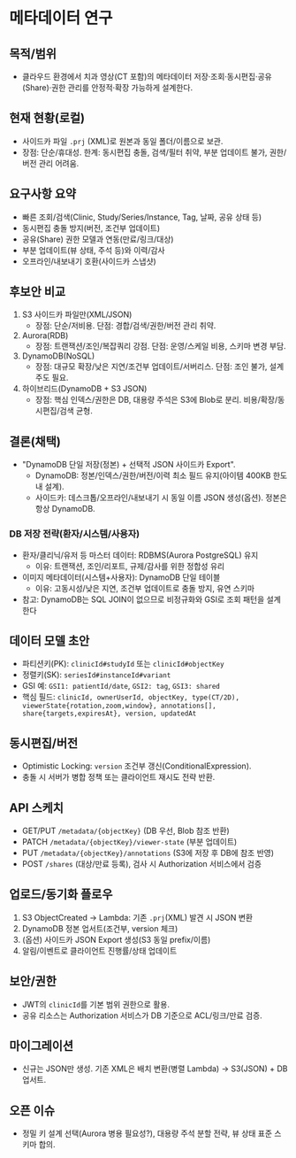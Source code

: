 # 메타데이터 연구

## 목적/범위

- 클라우드 환경에서 치과 영상(CT 포함)의 메타데이터 저장·조회·동시편집·공유(Share)·권한 관리를 안정적·확장 가능하게 설계한다.

## 현재 현황(로컬)

- 사이드카 파일 `.prj` (XML)로 원본과 동일 폴더/이름으로 보관.
- 장점: 단순/휴대성. 한계: 동시편집 충돌, 검색/필터 취약, 부분 업데이트 불가, 권한/버전 관리 어려움.

## 요구사항 요약

- 빠른 조회/검색(Clinic, Study/Series/Instance, Tag, 날짜, 공유 상태 등)
- 동시편집 충돌 방지(버전, 조건부 업데이트)
- 공유(Share) 권한 모델과 연동(만료/링크/대상)
- 부분 업데이트(뷰 상태, 주석 등)와 이력/감사
- 오프라인/내보내기 호환(사이드카 스냅샷)

## 후보안 비교

1. S3 사이드카 파일만(XML/JSON)
   - 장점: 단순/저비용. 단점: 경합/검색/권한/버전 관리 취약.
2. Aurora(RDB)
   - 장점: 트랜잭션/조인/복잡쿼리 강점. 단점: 운영/스케일 비용, 스키마 변경 부담.
3. DynamoDB(NoSQL)
   - 장점: 대규모 확장/낮은 지연/조건부 업데이트/서버리스. 단점: 조인 불가, 설계 주도 필요.
4. 하이브리드(DynamoDB + S3 JSON)
   - 장점: 핵심 인덱스/권한은 DB, 대용량 주석은 S3에 Blob로 분리. 비용/확장/동시편집/검색 균형.

## 결론(채택)

- "DynamoDB 단일 저장(정본) + 선택적 JSON 사이드카 Export".
  - DynamoDB: 정본/인덱스/권한/버전/이력 최소 필드 유지(아이템 400KB 한도 내 설계).
  - 사이드카: 데스크톱/오프라인/내보내기 시 동일 이름 JSON 생성(옵션). 정본은 항상 DynamoDB.

### DB 저장 전략(환자/시스템/사용자)

- 환자/클리닉/유저 등 마스터 데이터: RDBMS(Aurora PostgreSQL) 유지
  - 이유: 트랜잭션, 조인/리포트, 규제/감사를 위한 정합성 유리
- 이미지 메타데이터(시스템+사용자): DynamoDB 단일 테이블
  - 이유: 고동시성/낮은 지연, 조건부 업데이트로 충돌 방지, 유연 스키마
- 참고: DynamoDB는 SQL JOIN이 없으므로 비정규화와 GSI로 조회 패턴을 설계한다

## 데이터 모델 초안

- 파티션키(PK): `clinicId#studyId` 또는 `clinicId#objectKey`
- 정렬키(SK): `seriesId#instanceId#variant`
- GSI 예: `GSI1: patientId/date`, `GSI2: tag`, `GSI3: shared`
- 핵심 필드: `clinicId, ownerUserId, objectKey, type(CT/2D), viewerState{rotation,zoom,window}, annotations[], share{targets,expiresAt}, version, updatedAt`

## 동시편집/버전

- Optimistic Locking: `version` 조건부 갱신(ConditionalExpression).
- 충돌 시 서버가 병합 정책 또는 클라이언트 재시도 전략 반환.

## API 스케치

- GET/PUT `/metadata/{objectKey}` (DB 우선, Blob 참조 반환)
- PATCH `/metadata/{objectKey}/viewer-state` (부분 업데이트)
- PUT `/metadata/{objectKey}/annotations` (S3에 저장 후 DB에 참조 반영)
- POST `/shares` (대상/만료 등록), 검사 시 Authorization 서비스에서 검증

## 업로드/동기화 플로우

1. S3 ObjectCreated → Lambda: 기존 `.prj`(XML) 발견 시 JSON 변환
2. DynamoDB 정본 업서트(조건부, version 체크)
3. (옵션) 사이드카 JSON Export 생성(S3 동일 prefix/이름)
4. 알림/이벤트로 클라이언트 진행률/상태 업데이트

## 보안/권한

- JWT의 `clinicId`를 기본 범위 권한으로 활용.
- 공유 리소스는 Authorization 서비스가 DB 기준으로 ACL/링크/만료 검증.

## 마이그레이션

- 신규는 JSON만 생성. 기존 XML은 배치 변환(병렬 Lambda) → S3(JSON) + DB 업서트.

## 오픈 이슈

- 정밀 키 설계 선택(Aurora 병용 필요성?), 대용량 주석 분할 전략, 뷰 상태 표준 스키마 합의.
